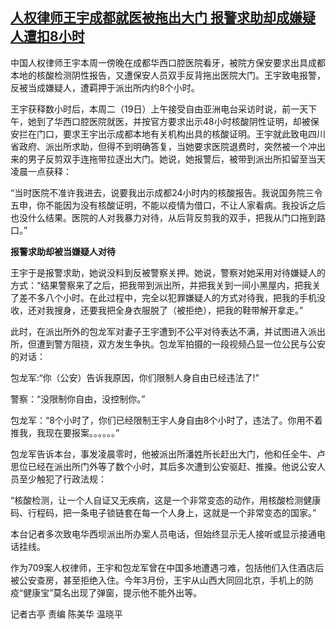 <!--1658215680000-->
[人权律师王宇成都就医被拖出大门 报警求助却成嫌疑人遭扣8小时](https://www.rfa.org/mandarin/yataibaodao/gt2-07192022032802.html)
------

<p><span style="font-weight: 400;">中国人权律师王宇本周一傍晚在成都华西口腔医院看牙，被院方保安要求出具成都本地的核酸检测阴性报告，又遭保安人员双手反背拖出医院大门。王宇致电报警，反被当成嫌疑人，遭羁押于派出所内约8个小时。</span></p><p><span style="font-weight: 400;">王宇获释数小时后，本周二（19日）上午接受自由亚洲电台采访时说，前一天下午，她到了华西口腔医院就医，并按官方要求出示48小时核酸阴性证明，却被保安拦在门口，要求王宇出示成都本地有关机构出具的核酸证明。王宇就此致电四川省政府、派出所求助，但得不到明确答复，当她要求医院退费时，突然被一个冲出来的男子反剪双手连拖带拉逐出大门。她说，她报警后，被带到派出所扣留至当天凌晨一点获释：</span></p><p><span style="font-weight: 400;">“当时医院不准许我进去，说要我出示成都24小时内的核酸报告。我说国务院三令五申，你不能因为没有核酸证明，不能以疫情为借口，不让人家看病。我投诉之后也没什么结果。医院的人对我暴力对待，从后背反剪我的双手，把我从门口拖到路口。”</span></p><p><b>报警求助却被当嫌疑人对待</b></p><p><span style="font-weight: 400;">王宇于是报警求助，她说没料到反被警察关押。她说，警察对她采用对待嫌疑人的方式：</span><span style="font-weight: 400;">“结果警察来了之后，把我带到派出所，并把我关到一间小黑屋内，把我关了差不多八个小时。在此过程中，完全以犯罪嫌疑人的方式对待我，把我的手机没收，还对我搜身，还要我把全身衣服脱了（被拒绝），把我的鞋带解开拿走。”</span></p><p><span style="font-weight: 400;">此时，在派出所外的包龙军对妻子王宇遭到不公平对待表达不满，并试图进入派出所，但遭到警方阻挠，双方发生争执。包龙军拍摄的一段视频凸显一位公民与公安的对话：</span></p><p><span style="font-weight: 400;">包龙军:“你（公安）告诉我原因，你们限制人身自由已经违法了!”</span></p><p><span style="font-weight: 400;">警察：“没限制你自由，没控制你。”</span></p><p><span style="font-weight: 400;">包龙军：“8个小时了，你们已经限制王宇人身自由8个小时了，违法了。你用不着推我，我现在要报案。。。。。。”</span></p><p><span style="font-weight: 400;">包龙军告诉本台，事发凌晨零时，他被派出所潘姓所长赶出大门，他和任全牛、卢思位已经在派出所门外等了数个小时，其后多次遭到公安驱赶、推搡。他说公安人员至少触犯了行政法规：</span></p><p><span style="font-weight: 400;">“核酸检测，让一个人自证又无疾病，这是一个非常变态的动作，用核酸检测健康码、行程码，把一条电子锁链套在每一个人身上，这就是一个非常变态的国家。”</span></p><p><span style="font-weight: 400;">本台记者多次致电华西坝派出所办案人员电话，但始终显示无人接听或显示接通电话挂线。</span></p><p><span style="font-weight: 400;">作为709案人权律师，王宇和包龙军曾在中国多地遭遇刁难，包括他们入住酒店后被公安查房，甚至拒绝入住。今年3月份，王宇从山西大同回北京，手机上的防疫“健康宝”莫名出现了弹窗，提示他不能外出等。</span></p><p><span style="font-weight: 400;">记者古亭 责编 陈美华 温晓平</span></p><p><br/><br/></p>
